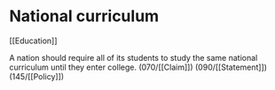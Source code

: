 # National curriculum

[[Education]]

A nation should require all of its students to study the same national curriculum until they enter college.
(070/[[Claim]])
(090/[[Statement]])
(145/[[Policy]])
